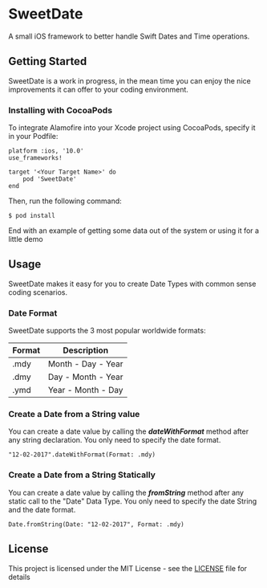 # SweetDate

A small iOS framework to better handle Swift Dates and Time operations.

## Getting Started

SweetDate is a work in progress, in the mean time you can enjoy the nice improvements it can offer to your coding environment.


### Installing with CocoaPods

To integrate Alamofire into your Xcode project using CocoaPods, specify it in your Podfile:


```
platform :ios, '10.0'
use_frameworks!

target '<Your Target Name>' do
    pod 'SweetDate'
end
```

Then, run the following command:

```
$ pod install
```

End with an example of getting some data out of the system or using it for a little demo

## Usage

SweetDate makes it easy for you to create Date Types with common sense coding scenarios.

### Date Format

SweetDate supports the 3 most popular worldwide formats:


Format  | Description
------------- | -------------
.mdy  | Month - Day - Year
.dmy  | Day - Month - Year
.ymd  | Year - Month - Day

### Create a Date from a String value

You can create a date value by calling the ___dateWithFormat___ method after any string declaration. 
You only need to specify the date format.

```
"12-02-2017".dateWithFormat(Format: .mdy)
```

### Create a Date from a String Statically

You can create a date value by calling the ___fromString___ method after any static call to the "Date" Data Type.
You only need to specify the date String and the date format.

```
Date.fromString(Date: "12-02-2017", Format: .mdy)
```

## License

This project is licensed under the MIT License - see the [LICENSE](LICENSE) file for details

